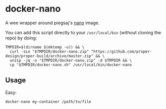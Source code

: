 # docker-nano

A wee wrapper around piegsaj's [nano](https://github.com/JensPiegsa/nano/) image.

You can add this script directly to your `/usr/local/bin` (without cloning the repo) by doing:

```
TMPDIR=$(dirname $(mktemp -u)) && \
  curl -sLo "$TMPDIR/docker-nano.zip" "https://github.com/proper-design/proper-build/archive/master.zip" && \
  unzip -jq -o "$TMPDIR/docker-nano.zip" -d $TMPDIR && \
  cp "$TMPDIR/docker-nano.sh" /usr/local/bin/docker-nano
```

## Usage

Easy:

`docker-nano my-container /path/to/file`
